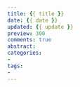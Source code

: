 ```yaml
---
title: {{ title }}
date: {{ date }}
updated: {{ update }}
preview: 300
comments: true
abstract: 
categories:
- 
tags:
- 
---
```

